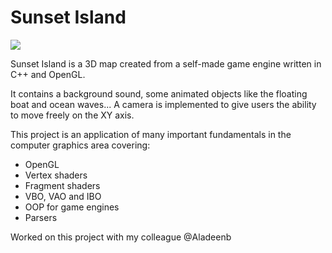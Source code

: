 # Sunset Island

![](Game-Engine-GIF.gif)

Sunset Island is a 3D map created from a self-made game engine written in C++ and OpenGL.

It contains a background sound, some animated objects like the floating boat and ocean waves...
A camera is implemented to give users the ability to move freely on the XY axis.

This project is an application of many important fundamentals in the computer graphics area covering:

- OpenGL
- Vertex shaders
- Fragment shaders
- VBO, VAO and IBO
- OOP for game engines
- Parsers

 
 
 
Worked on this project with my colleague @Aladeenb
